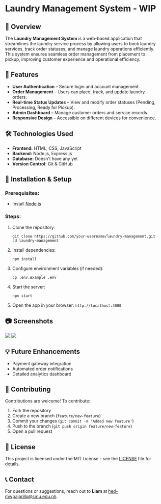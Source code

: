 # Laundry Management System - WIP

## 📌 Overview
The **Laundry Management System** is a web-based application that streamlines the laundry service process by allowing users to book laundry services, track order statuses, and manage laundry operations efficiently. This system ensures seamless order management from placement to pickup, improving customer experience and operational efficiency.

## 🚀 Features
- **User Authentication** – Secure login and account management.
- **Order Management** – Users can place, track, and update laundry orders.
- **Real-time Status Updates** – View and modify order statuses (Pending, Processing, Ready for Pickup).
- **Admin Dashboard** – Manage customer orders and service records.
- **Responsive Design** – Accessible on different devices for convenience.

## 🛠️ Technologies Used
- **Frontend:** HTML, CSS, JavaScript
- **Backend:** Node.js, Express.js
- **Database:** Doesn't have any yet
- **Version Control:** Git & GitHub

## 🔧 Installation & Setup
### Prerequisites:
- Install [Node.js](https://nodejs.org/)
<!-- Install [MongoDB](https://www.mongodb.com/) (if using MongoDB) but -->

### Steps:
1. Clone the repository:
   ```sh
   git clone https://github.com/your-username/laundry-management.git
   cd laundry-management
   ```
2. Install dependencies:
   ```sh
   npm install
   ```
3. Configure environment variables (if needed):
   ```sh
   cp .env.example .env
   ```
4. Start the server:
   ```sh
   npm start
   ```
5. Open the app in your browser: `http://localhost:3000`

## 📷 Screenshots
<img src="https://github.com/user-attachments/assets/c49265b5-8066-40ee-8cfb-ec8f09dbe49e">
<img src="https://github.com/user-attachments/assets/e8c8e0b6-9394-419d-9a47-f5bf5a56bf3e">

## 💡 Future Enhancements
- Payment gateway integration
- Automated order notifications
- Detailed analytics dashboard

## 🤝 Contributing
Contributions are welcome! To contribute:
1. Fork the repository
2. Create a new branch (`feature/new-feature`)
3. Commit your changes (`git commit -m 'Added new feature'`)
4. Push to the branch (`git push origin feature/new-feature`)
5. Open a pull request

## 📜 License
This project is licensed under the MIT License - see the [LICENSE](LICENSE) file for details.

## 📞 Contact
For questions or suggestions, reach out to **Liam** at [hed-mwpajarillo@smu.edu.ph](mailto:hed-mwpajarillo@smu.edu.ph).

